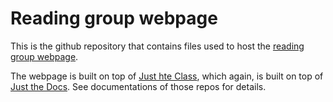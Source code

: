 # Reading group webpage

This is the github repository that contains files used to host the [reading group webpage](https://compepiuiowa.github.io/reading-group/).

The webpage is built on top of [Just hte Class](https://github.com/kevinlin1/just-the-class), which again, is built on top of [Just the Docs](https://github.com/pmarsceill/just-the-docs). See documentations of those repos for details.
